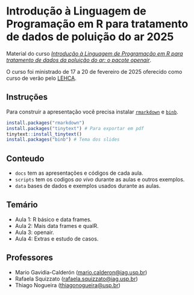# Introdução à Linguagem de Programação em R para tratamento de dados de poluição do ar 2025

Material do curso [_Introdução à Linguagem de Programação em R para tratamento de dados da poluição do ar: o pacote openair_](https://www.fsp.usp.br/cverao/index.php/apresentacao.php).

O curso foi ministrado de 17 a 20 de fevereiro de 2025 oferecido como curso de verão pelo [LEHCA](https://www.fsp.usp.br/lehca/author/lehca/).

## Instruções

Para construir a apresentação você precisa instalar [`rmarkdown`](https://alexd106.github.io/intro2R/install_rmarkdown.html) e [`binb`](https://github.com/eddelbuettel/binb/tree/master?tab=readme-ov-file#usage).

```r
install.packages("rmarkdown")
install.packages("tinytext") # Para exportar em pdf
tinytext::install_tinytext() 
install.packages("binb") # Tema dos slides
```

## Conteudo

- `docs` tem as apresentações e códigos de cada aula.
- `scripts` tem os codigos _ao vivo_ durante as aulas e outros exemplos.
- `data` bases de dados e exemplos usados durante as aulas.

## Temário

- Aula 1: R básico e data frames.
- Aula 2: Mais data frames e qualR.
- Aula 3: openair.
- Aula 4: Extras e estudo de casos.

## Professores

- Mario Gavidia-Calderón (mario.calderon@iag.usp.br)
- Rafaela Squizzato (rafaela.squizzato@iag.usp.br)
- Thiago Nogueira (thiagonogueira@usp.br)
